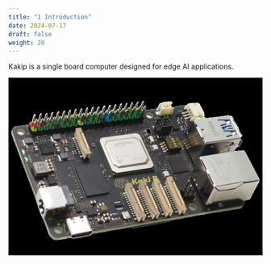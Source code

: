 ```yaml
---
title: "1 Introduction"
date: 2024-07-17
draft: false
weight: 20
---
```


Kakip is a single board computer designed for edge AI applications.

![](images/image240730_091513.png)